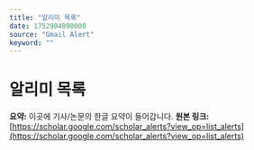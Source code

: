 ```yaml
---
title: "알리미 목록"
date: 1752904890000
source: "Gmail Alert"
keyword: ""
---
```

# 알리미 목록
**요약:** 이곳에 기사/논문의 한글 요약이 들어갑니다.
**원본 링크:** [https://scholar.google.com/scholar_alerts?view_op=list_alerts](https://scholar.google.com/scholar_alerts?view_op=list_alerts)

